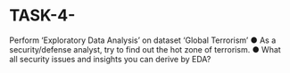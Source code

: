 # TASK-4-
Perform ‘Exploratory Data Analysis’ on dataset ‘Global Terrorism’  ● As a security/defense analyst, try to find out the hot zone of terrorism.  ● What all security issues and insights you can derive by EDA? 
